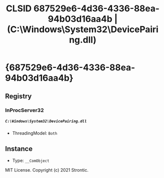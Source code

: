 ﻿---
title: "CLSID 687529e6-4d36-4336-88ea-94b03d16aa4b | (C:\\Windows\\System32\\DevicePairing.dll)"
excerpt: What is COM-Object CLSID 687529e6-4d36-4336-88ea-94b03d16aa4b?
---

# {687529e6-4d36-4336-88ea-94b03d16aa4b}


## Registry


### InProcServer32

##### `C:\Windows\System32\DevicePairing.dll`
* ThreadingModel: `Both`

## Instance

* Type: `__ComObject`

MIT License. Copyright (c) 2021 Strontic.


